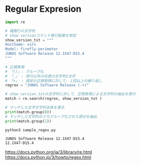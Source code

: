 # Regular Expresion

```python
import re

# 複数行の文字列
# show versionコマンド実行結果を想定
show_version_txt = """
Hostname: vsrx
Model: firefly-perimeter
JUNOS Software Release 12.1X47-D15.4
"""

# 正規表現
# 「()」: グループ化
# 「.」 : 改行以外の任意の文字列1文字
# 「+」 : 直前の正規表現に対して、１回以上の繰り返し
regrex = "JUNOS Software Release (.+)"

# show_version_txtの文字列に対して、正規表現による文字列の抽出を実行
match = re.search(regrex, show_version_txt )

# マッチした文字文字列全体を表示
print(match.group(0))
# マッチした文字列のうちグループ化された部分を抽出
print(match.group(1))
```

```
python3 sample_regex.py

JUNOS Software Release 12.1X47-D15.4
12.1X47-D15.4
```

https://docs.python.org/ja/3/library/re.html
https://docs.python.jp/3/howto/regex.html
